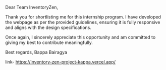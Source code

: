 Dear Team InventoryZen,

Thank you for shortlisting me for this internship program.
I have developed the webpage as per the provided guidelines, ensuring it is fully responsive and aligns with the design specifications.

Once again, I sincerely appreciate this opportunity and am committed to giving my best to contribute meaningfully.

Best regards,
Bappa Bairagya

link- https://inventory-zen-project-kappa.vercel.app/
